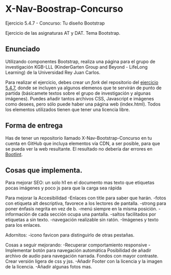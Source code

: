 ﻿# X-Nav-Boostrap-Concurso
Ejercicio 5.4.7 - Concurso: Tu diseño Bootstrap

Ejercicio de las asignaturas AT y DAT. Tema Bootstrap.

## Enunciado 

Utilizando componentes Bootstrap, realiza una página para el grupo de investigación KGB-LLL (KinderGarten Group and Beyond - LifeLong Learning) de la Universidad Rey Juan Carlos.

Para realizar el ejercicio, debes crear un <i>fork</i> del repositorio del <a href="https://github.com/CursosWeb/X-NAV-Bootstrap-Concurso">ejercicio 5.4.7</a>, donde se incluyen ya algunos elemenos que te servirán de punto de partida (básicamete textos sobre el grupo de investigación y algunas imágenes). Puedes añadir tantos archivos CSS, Javascript e imágenes como desees, pero sólo puede haber una página web (index.html). Todos los elementos utilizados tienen que tener una licencia libre.

## Forma de entrega

Has de tener un repositorio llamado X-Nav-Bootstrap-Concurso en tu cuenta en GitHub
que incluya elementos vía CDN, a ser posible, para que se pueda ver la 
web resultante. El resultado no debería dar errores en <a href="http://blog.getbootstrap.com/2014/09/23/bootlint/">Bootlint</a>.

## Cosas que implementa.
Para mejorar SEO:
	un solo h1 en el documento
	mas texto que etiquetas
	pocas imágenes y poco js para que la carga sea rápida

Para mejorar la Accesibilidad
	-Enlaces con title  para saber que  harán.
	-fotos con etiqueta alt descriptiva, favorece a los lectores de pantalla.
	-strong para poner énfasis negrita en vez de b.
	-menú siempre en la misma posición.
	-información de cada sección  ocupa una pantalla. 
	-saltos facilitados por etiquetas a sin texto.
	-navegación realizable sin ratón.
	-Imágenes y texto para los enlaces.

Adornitos:
	-icono favicon  para distinguirlo de otras pestañas.

Cosas a seguir mejorando:
	-Recuperar comportamiento responsive 
	-Implementar botón para navegación automática
		Posibilidad de añadir archivo de audio para navegación narrada.
		Fondos con mayor contraste.
		Crear versión ligera de css y jss.
      -Añadir Footer con la licencia y la imagen de la licencia.
	-Añadir algunas fotos mas.
